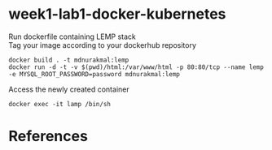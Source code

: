 # week1-lab1-docker-kubernetes

Run dockerfile containing LEMP stack </br>
Tag your image according to your dockerhub repository

```shell
docker build . -t mdnurakmal:lemp
docker run -d -t -v $(pwd)/html:/var/www/html -p 80:80/tcp --name lemp -e MYSQL_ROOT_PASSWORD=password mdnurakmal:lemp
```
Access the newly created container
```shell
docker exec -it lamp /bin/sh
```

# References
